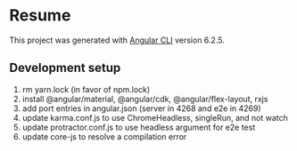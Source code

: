 # Resume

This project was generated with [Angular CLI](https://github.com/angular/angular-cli) version 6.2.5.

## Development setup

1. rm yarn.lock (in favor of npm.lock)
2. install @angular/material, @angular/cdk, @angular/flex-layout, rxjs
3. add port entries in angular.json (server in 4268 and e2e in 4269)
4. update karma.conf.js to use ChromeHeadless, singleRun, and not watch
5. update protractor.conf.js to use headless argument for e2e test
6. update core-js to resolve a compilation error
